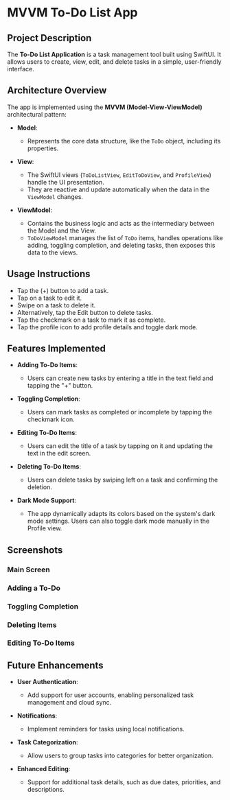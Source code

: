 # MVVM To-Do List App

## Project Description

The **To-Do List Application** is a task management tool built using SwiftUI. It allows users to create, view, edit, and delete tasks in a simple, user-friendly interface.

## Architecture Overview

The app is implemented using the **MVVM (Model-View-ViewModel)** architectural pattern:

- **Model**:
  - Represents the core data structure, like the `ToDo` object, including its properties.

- **View**:
  - The SwiftUI views (`ToDoListView`, `EditToDoView`, and `ProfileView`) handle the UI presentation.
  - They are reactive and update automatically when the data in the `ViewModel` changes.

- **ViewModel**:
  - Contains the business logic and acts as the intermediary between the Model and the View.
  - `ToDoViewModel` manages the list of `ToDo` items, handles operations like adding, toggling completion, and deleting tasks, then exposes this data to the views.

## Usage Instructions
* Tap the (+) button to add a task.
* Tap on a task to edit it.
* Swipe on a task to delete it.
* Alternatively, tap the Edit button to delete tasks.
* Tap the checkmark on a task to mark it as complete.
* Tap the profile icon to add profile details and toggle dark mode.

## Features Implemented

- **Adding To-Do Items**:
  - Users can create new tasks by entering a title in the text field and tapping the "+" button.

- **Toggling Completion**:
  - Users can mark tasks as completed or incomplete by tapping the checkmark icon.

- **Editing To-Do Items**:
  - Users can edit the title of a task by tapping on it and updating the text in the edit screen.

- **Deleting To-Do Items**:
  - Users can delete tasks by swiping left on a task and confirming the deletion.

- **Dark Mode Support**:
  - The app dynamically adapts its colors based on the system's dark mode settings. Users can also toggle dark mode manually in the Profile view.

## Screenshots

### Main Screen

### Adding a To-Do

### Toggling Completion

### Deleting Items

### Editing To-Do Items

## Future Enhancements
- **User Authentication**:
  - Add support for user accounts, enabling personalized task management and cloud sync.

- **Notifications**:
  - Implement reminders for tasks using local notifications.

- **Task Categorization**:
  - Allow users to group tasks into categories for better organization.

- **Enhanced Editing**:
  - Support for additional task details, such as due dates, priorities, and descriptions.
